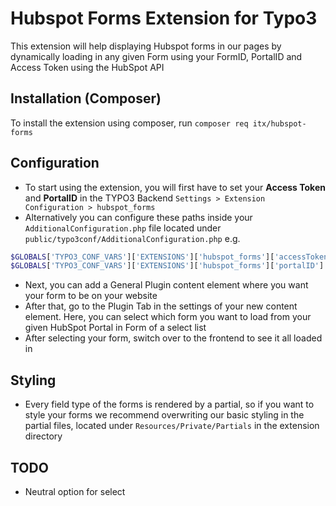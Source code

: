 # Hubspot Forms Extension for Typo3
This extension will help displaying Hubspot forms in our pages by dynamically loading in any given Form using your FormID, PortalID and Access Token using the HubSpot API

## Installation (Composer)
To install the extension using composer, run `composer req itx/hubspot-forms`

## Configuration
* To start using the extension, you will first have to set your **Access Token** and **PortalID** in the TYPO3 Backend `Settings > Extension Configuration > hubspot_forms`
* Alternatively you can configure these paths inside your `AdditionalConfiguration.php` file located under `public/typo3conf/AdditionalConfiguration.php`
e.g.
```php
$GLOBALS['TYPO3_CONF_VARS']['EXTENSIONS']['hubspot_forms']['accessToken'] = 'Your Access Token';
$GLOBALS['TYPO3_CONF_VARS']['EXTENSIONS']['hubspot_forms']['portalID'] = 'Your PortalID';
```
* Next, you can add a General Plugin content element where you want your form to be on your website
* After that, go to the Plugin Tab in the settings of your new content element. Here, you can select which form you want to load from your given HubSpot Portal in Form of a select list
* After selecting your form, switch over to the frontend to see it all loaded in

## Styling 
* Every field type of the forms is rendered by a partial, so if you want to style your forms we recommend overwriting our basic styling in the partial files, located under `Resources/Private/Partials` in the extension directory

## TODO
* Neutral option for select